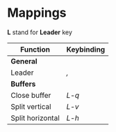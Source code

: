 # Mappings

**L** stand for **Leader** key

Function | Keybinding
-------- | ----------
**General**| 
Leader | _,_
**Buffers**|
Close buffer | _L-q_
Split vertical | _L-v_
Split horizontal | _L-h_
